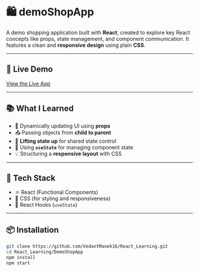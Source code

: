 # 🛍️ demoShopApp

A demo shopping application built with **React**, created to explore key React concepts like props, state management, and component communication. It features a clean and **responsive design** using plain **CSS**.

---

## 🔗 Live Demo

[View the Live App](https://react-learning-seven-iota.vercel.app/)

---

## 📚 What I Learned

- 🔄 Dynamically updating UI using **props**
- 📤 Passing objects from **child to parent**
- 🔼 **Lifting state up** for shared state control
- 🧠 Using **`useState`** for managing component state
- 💡 Structuring a **responsive layout** with CSS

---

## 🚀 Tech Stack

- ⚛️ React (Functional Components)
- 🎨 CSS (for styling and responsiveness)
- 🧠 React Hooks (`useState`)

---

## 📦 Installation

```bash
git clone https://github.com/VedantManek16/React_Learning.git
cd React_Learning/DemoShopApp
npm install
npm start
